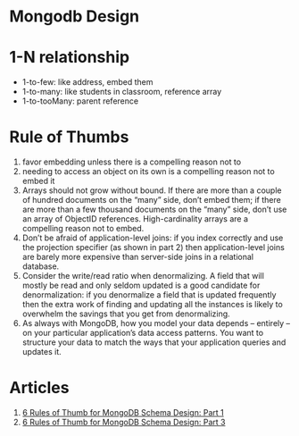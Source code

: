 # Mongodb Design

# 1-N relationship

- 1-to-few: like address, embed them
- 1-to-many: like students in classroom, reference array
- 1-to-tooMany: parent reference

# Rule of Thumbs

1. favor embedding unless there is a compelling reason not to
1. needing to access an object on its own is a compelling reason not to embed it
1. Arrays should not grow without bound. If there are more than a couple of hundred documents on the “many” side, don’t embed them; if there are more than a few thousand documents on the “many” side, don’t use an array of ObjectID references. High-cardinality arrays are a compelling reason not to embed.
1. Don’t be afraid of application-level joins: if you index correctly and use the projection specifier (as shown in part 2) then application-level joins are barely more expensive than server-side joins in a relational database.
1. Consider the write/read ratio when denormalizing. A field that will mostly be read and only seldom updated is a good candidate for denormalization: if you denormalize a field that is updated frequently then the extra work of finding and updating all the instances is likely to overwhelm the savings that you get from denormalizing.
1. As always with MongoDB, how you model your data depends – entirely – on your particular application’s data access patterns. You want to structure your data to match the ways that your application queries and updates it.

# Articles

1. [6 Rules of Thumb for MongoDB Schema Design: Part 1](https://www.mongodb.com/blog/post/6-rules-of-thumb-for-mongodb-schema-design-part-1)
1. [6 Rules of Thumb for MongoDB Schema Design: Part 3](https://www.mongodb.com/blog/post/6-rules-of-thumb-for-mongodb-schema-design-part-3)
